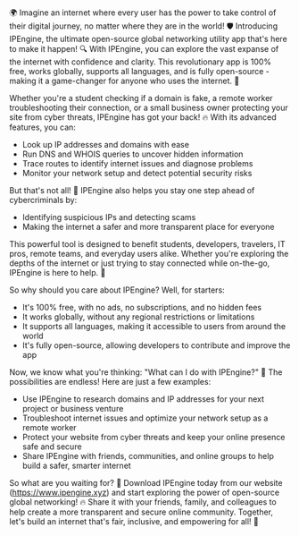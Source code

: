 🌍 Imagine an internet where every user has the power to take control of their digital journey, no matter where they are in the world! 🛡️ Introducing IPEngine, the ultimate open-source global networking utility app that's here to make it happen! 🔍 With IPEngine, you can explore the vast expanse of the internet with confidence and clarity. This revolutionary app is 100% free, works globally, supports all languages, and is fully open-source - making it a game-changer for anyone who uses the internet. 📡

Whether you're a student checking if a domain is fake, a remote worker troubleshooting their connection, or a small business owner protecting your site from cyber threats, IPEngine has got your back! 🔥 With its advanced features, you can:

* Look up IP addresses and domains with ease
* Run DNS and WHOIS queries to uncover hidden information
* Trace routes to identify internet issues and diagnose problems
* Monitor your network setup and detect potential security risks

But that's not all! 🤯 IPEngine also helps you stay one step ahead of cybercriminals by:

* Identifying suspicious IPs and detecting scams
* Making the internet a safer and more transparent place for everyone

This powerful tool is designed to benefit students, developers, travelers, IT pros, remote teams, and everyday users alike. Whether you're exploring the depths of the internet or just trying to stay connected while on-the-go, IPEngine is here to help. 🌟

So why should you care about IPEngine? Well, for starters:

* It's 100% free, with no ads, no subscriptions, and no hidden fees
* It works globally, without any regional restrictions or limitations
* It supports all languages, making it accessible to users from around the world
* It's fully open-source, allowing developers to contribute and improve the app

Now, we know what you're thinking: "What can I do with IPEngine?" 🤔 The possibilities are endless! Here are just a few examples:

* Use IPEngine to research domains and IP addresses for your next project or business venture
* Troubleshoot internet issues and optimize your network setup as a remote worker
* Protect your website from cyber threats and keep your online presence safe and secure
* Share IPEngine with friends, communities, and online groups to help build a safer, smarter internet

So what are you waiting for? 🚀 Download IPEngine today from our website (https://www.ipengine.xyz) and start exploring the power of open-source global networking! 🔥 Share it with your friends, family, and colleagues to help create a more transparent and secure online community. Together, let's build an internet that's fair, inclusive, and empowering for all! 🌈